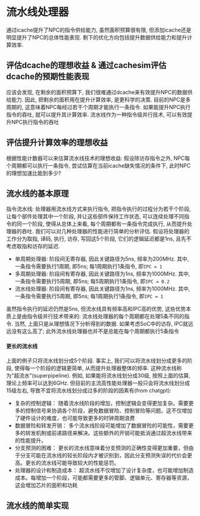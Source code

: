 # 流水线处理器
通过icache提升了NPC的指令供给能力, 虽然面积预算很有限, 但添加icache还是明显提升了NPC的总体性能表现. 剩下的优化方向包括提升数据供给能力和提升计算效率.

## 评估dcache的理想收益 & 通过cachesim评估dcache的预期性能表现
应该会发现, 在剩余的面积预算下, 我们很难通过dcache来有效提升NPC的数据供给能力. 因此, 把剩余的面积用在提升计算效率, 是更科学的决策. 目前的NPC是多周期的, 这意味着NPC每经过若干个周期才能执行一条指令. 如果能提升NPC执行指令的吞吐, 就可以提升其计算效率. 流水线作为一种指令级并行技术, 可以有效提升NPC执行指令的吞吐

## 评估提升计算效率的理想收益
根据性能计数器可以来估算流水线技术的理想收益: 假设除访存指令之外, NPC每个周期都可以执行一条指令, 尝试估算在当前icache缺失情况的条件下, 此时NPC的理想加速比能到多少?

## 流水线的基本原理
指令流水线: 处理器用流水线方式来执行指令, 把指令执行的过程分为若干个阶段, 让每个部件处理其中一个阶段, 并让这些部件保持工作状态, 可以连续处理不同指令的同一个阶段, 使得从总体上来看, 每个周期都有一条指令完成执行, 从而提升处理器的吞吐. 我们可以对几种处理器的性能进行简单的分析评估. 假设将处理器的工作分为取指, 译码, 执行, 访存, 写回这5个阶段, 它们的逻辑延迟都是1ns, 且先不考虑取指和访存的延迟.

- 单周期处理器: 阶段间无寄存器, 因此关键路径为5ns, 频率为200MHz. 其中, 一条指令需要执行1周期, 即5ns; 每1周期执行1条指令, 即`IPC = 1`
- 多周期处理器: 阶段间有寄存器, 因此关键路径为1ns, 频率为1000MHz. 其中, 一条指令需要执行5周期, 即5ns; 每5周期执行1条指令, 即`IPC = 0.2`
- 流水线处理器: 阶段间有寄存器, 因此关键路径为1ns, 频率为1000MHz. 其中, 一条指令需要执行5周期, 即5ns; 每1周期执行1条指令, 即`IPC = 1`

虽然指令执行的延迟仍然是5ns, 但流水线具有频率高和IPC高的优势, 这些优势本质上是由指令级并行技术带来的: 流水线处理器的每个周期都在处理5条不同的指令. 当然, 上面只是从理想情况下分析得到的数据. 如果考虑SoC中的访存, IPC就远远没有这么高了; 此外流水线处理器也并不是总能在每个周期都执行5条指令

#### 更长的流水线
上面的例子只将流水线划分成5个阶段. 事实上, 我们可以将流水线划分成更多的阶段, 使得每一个阶段的逻辑更简单, 从而提升处理器整体的频率. 这种流水线称为"超流水"(superpipeline). 例如, 如果能将流水线划分成30级, 按照上面的估算, 理论上频率可以达到6GHz. 但目前的主流高性能处理器一般只会将流水线划分成15级左右, 导致不宜将流水线划分成过多的阶段的因素有(from chatgpt):

- 复杂的控制逻辑： 随着流水线阶段的增加，控制逻辑会变得更加复杂。需要更多的控制信号来协调各个阶段，避免数据冒险、控制冒险等问题。这不仅增加了硬件设计的难度，也可能导致更多的时钟周期浪费
- 数据冒险和转发开销： 多个流水线阶段可能增加了数据冒险的可能性，需要更多的转发机制或前递路径来解决。这些额外的开销可能抵消通过超流水线带来的性能提升。
- 分支预测的困难： 更长的流水线意味着分支预测的正确性变得更加重要，但由于分支可能在流水线的较长阶段内才被识别到，因此分支预测失误的代价会更高。更长的流水线可能导致较大的性能惩罚。
- 处理器的设计和制造成本： 超流水线不仅增加了设计复杂度，也可能增加制造成本。每增加一个阶段，可能都需要更多的管脚、逻辑单元、寄存器等资源，这会增加芯片的面积和功耗

## 流水线的简单实现
